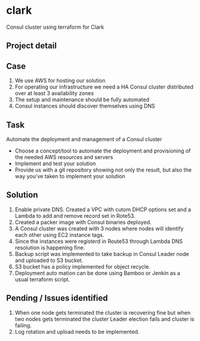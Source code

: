 # clark
Consul cluster using terraform for Clark

Project detail
-------------

Case
-----
1. We use AWS for hosting our solution
2. For operating our infrastructure we need a HA Consul cluster distributed over at least 3
availability zones
3. The setup and maintenance should be fully automated
4. Consul instances should discover themselves using DNS

Task
-----
Automate the deployment and management of a Consul cluster
- Choose a concept/tool to automate the deployment and provisioning of the needed
AWS resources and servers
- Implement and test your solution
- Provide us with a git repository showing not only the result, but also the way you’ve
taken to implement your solution


Solution
--------

1. Enable private DNS.
    Created a VPC with cutom DHCP options set and a Lambda to add and remove record set in Rote53.
2. Created a packer image with Consul binaries deployed.
3. A Consul cluster was created with 3 nodes where nodes will identify each other using EC2 instance tags.
4. Since the instances were registerd in Route53 through Lambda DNS resolution is happening fine.
5. Backup script was implemented to take backup in Consul Leader node and uploaded to S3 bucket.
6. S3 bucket has a policy implemented for object recycle.
7. Deployment auto mation can be done using Bamboo or Jenkin as a usual terraform script.

Pending / Issues identified
---------------------------

1. When one node gets terminated the cluster is recovering fine but when two nodes gets terminated the cluster Leader election fails
and cluster is failing.
2. Log rotation and upload needs to be implemented.
